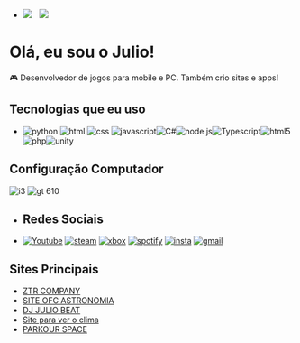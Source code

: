 - ![](https://github-readme-stats.vercel.app/api?username=ztrcompany1&theme=blue-green)ㅤ![](	https://github-readme-stats.vercel.app/api/top-langs/?username=ztrcompany1&theme=blue-green)

# Olá, eu sou o Julio!

🎮 Desenvolvedor de jogos para mobile e PC. Também crio sites e apps!

## Tecnologias que eu uso

- ![python](https://img.shields.io/badge/Python-3776AB?style=for-the-badge&logo=python&logoColor=white) ![html](https://img.shields.io/badge/HTML-239120?style=for-the-badge&logo=html5&logoColor=white) ![css](https://img.shields.io/badge/CSS-239120?&style=for-the-badge&logo=css3&logoColor=white) ![javascript](https://img.shields.io/badge/JavaScript-F7DF1E?style=for-the-badge&logo=javascript&logoColor=black)![C#](https://img.shields.io/badge/C%23-239120?style=for-the-badge&logo=c-sharp&logoColor=white)![node.js](https://img.shields.io/badge/Node.js-43853D?style=for-the-badge&logo=node.js&logoColor=white)![Typescript](https://img.shields.io/badge/TypeScript-007ACC?style=for-the-badge&logo=typescript&logoColor=white)![html5](https://img.shields.io/badge/HTML5-E34F26?style=for-the-badge&logo=html5&logoColor=white)![php](https://img.shields.io/badge/PHP-777BB4?style=for-the-badge&logo=php&logoColor=white)![unity](https://img.shields.io/badge/Unity-100000?style=for-the-badge&logo=unity&logoColor=white)

## Configuração Computador
![i3](https://img.shields.io/badge/Intel-Core_i3_3th-0071C5?style=for-the-badge&logo=intel&logoColor=white)
![gt 610](https://img.shields.io/badge/NVIDIA-GT610-76B900?style=for-the-badge&logo=nvidia&logoColor=white)


- ## Redes Sociais
- [![Youtube](https://img.shields.io/badge/YouTube-FF0000?style=for-the-badge&logo=youtube&logoColor=whit)](https://www.youtube.com/@DJJULIOBEAT) [![steam](https://img.shields.io/badge/Steam-000000?style=for-the-badge&logo=steam&logoColor=white)](https://steamcommunity.com/profiles/76561199472450752/) [![xbox](https://img.shields.io/badge/Xbox-107C10?style=for-the-badge&logo=xbox&logoColor=white)](https://www.xbox.com/pt-BR/play/user/Ztremnt) [![spotify](https://img.shields.io/badge/Spotify-1ED760?&style=for-the-badge&logo=spotify&logoColor=white)](https://open.spotify.com/intl-pt/artist/62m646FOmtiwCRdz0GI5E2?si=O7Oq3BFIT9CoKYuBv5eY7Q) [![insta](https://img.shields.io/badge/Instagram-E4405F?style=for-the-badge&logo=instagram&logoColor=white)](https://www.instagram.com/dj_julio_beat3/) [![gmail](https://img.shields.io/badge/Gmail-D14836?style=for-the-badge&logo=gmail&logoColor=white)](ztremcompany@gmail.com)

## Sites Principais

- [ZTR COMPANY](https://ztrcompany.site/)
- [SITE OFC ASTRONOMIA](https://siteofcastronomia.site/)
- [DJ JULIO BEAT](https://djjuliobeat.site/)
- [Site para ver o clima](https://ztrem.pythonanywhere.com/)
- [PARKOUR SPACE](https://parkourspace.site/)
